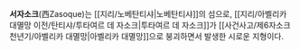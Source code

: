 **서자소크**(西Zasoque)는 [[지리/노베탄티샤|노베탄티샤]]의 섬으로, [[지리/아벨리카 대멸망 이전/탄티샤/투타여르 데 자소크|투타여르 데 자소크]]가 [[사건사고/제6자소크천년기/아벨리카 대멸망|아벨리카 대멸망]]으로 붕괴하면서 발생한 시로운 지형이다.